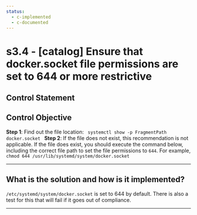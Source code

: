 ```yaml
---
status:
  - c-implemented
  - c-documented
---
```


# s3.4 - \[catalog\] Ensure that docker.socket file permissions are set to 644 or more restrictive

## Control Statement

## Control Objective

**Step 1**: Find out the file location:  ```  systemctl show -p FragmentPath docker.socket  ```    **Step 2**: If the file does not exist, this recommendation is not applicable. If the file does exist, you should execute the command below, including the correct file path to set the file permissions to `644`.    For example,  ```  chmod 644 /usr/lib/systemd/system/docker.socket  ```

______________________________________________________________________

## What is the solution and how is it implemented?

`/etc/systemd/system/docker.socket` is set to 644 by default.
There is also a test for this that will fail if it goes out of compliance.

______________________________________________________________________
